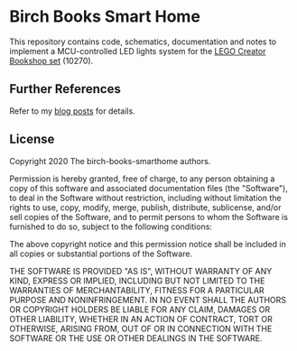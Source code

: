<!--
SPDX-FileCopyrightText: 2020 The birch-books-smarthome Authors

SPDX-License-Identifier: MIT
-->

# Birch Books Smart Home

This repository contains code, schematics, documentation and notes to implement a
MCU-controlled LED lights system for the [LEGO Creator Bookshop
set](https://www.lego.com/en-gb/product/bookshop-10270) (10270).

## Further References

Refer to my [blog posts](https://flameeyes.blog/tag/birch-books/) for details.

## License

Copyright 2020 The birch-books-smarthome authors.

Permission is hereby granted, free of charge, to any person obtaining a copy of this
software and associated documentation files (the "Software"), to deal in the Software
without restriction, including without limitation the rights to use, copy, modify,
merge, publish, distribute, sublicense, and/or sell copies of the Software, and to
permit persons to whom the Software is furnished to do so, subject to the following
conditions:

The above copyright notice and this permission notice shall be included in all copies or
substantial portions of the Software.

THE SOFTWARE IS PROVIDED "AS IS", WITHOUT WARRANTY OF ANY KIND, EXPRESS OR IMPLIED,
INCLUDING BUT NOT LIMITED TO THE WARRANTIES OF MERCHANTABILITY, FITNESS FOR A PARTICULAR
PURPOSE AND NONINFRINGEMENT. IN NO EVENT SHALL THE AUTHORS OR COPYRIGHT HOLDERS BE
LIABLE FOR ANY CLAIM, DAMAGES OR OTHER LIABILITY, WHETHER IN AN ACTION OF CONTRACT, TORT
OR OTHERWISE, ARISING FROM, OUT OF OR IN CONNECTION WITH THE SOFTWARE OR THE USE OR
OTHER DEALINGS IN THE SOFTWARE.
